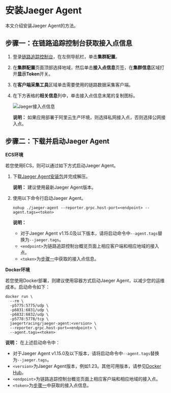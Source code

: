 # 安装Jaeger Agent

本文介绍安装Jaeger Agent的方法。

## 步骤一：在链路追踪控制台获取接入点信息

1.  登录[链路追踪控制台](https://tracing.console.aliyun.com)，在左侧导航栏，单击**集群配置**。

2.  在**集群配置**页面顶部选择地域，然后单击**接入点信息**页签，在**集群信息**区域打开**显示Token**开关。

3.  在**客户端采集工具**区域单击需要使用的链路数据采集客户端。

4.  在下方表格的**相关信息**列中，单击接入点信息末尾的复制图标。

    ![Jaeger接入点信息](https://static-aliyun-doc.oss-accelerate.aliyuncs.com/assets/img/zh-CN/3069784261/p289796.png)

    **说明：** 如果应用部署于阿里云生产环境，则选择私网接入点，否则选择公网接入点。


## 步骤二：下载并启动Jaeger Agent

**ECS环境**

若您使用ECS，则可以通过如下方式启动Jaeger Agent。

1.  下载[Jaeger Agent安装包](https://github.com/jaegertracing/jaeger/tags)并完成解压。

    **说明：** 建议使用最新Jaeger Agent版本。

2.  使用以下命令行启动Jaeger Agent。

    ```
    nohup ./jaeger-agent --reporter.grpc.host-port=<endpoint> --agent.tags=<token>
    ```

    **说明：**

    -   对于Jaeger Agent v1.15.0及以下版本，请将启动命令中`--agent.tags`替换为`--jaeger.tags`。
    -   `<endpoint>`为链路追踪控制台概览页面上相应客户端和相应地域的接入点。
    -   `<token>`为[步骤一](#section_poz_e1n_cmn)中获取的接入点信息。

**Docker环境**

若您使用Docker部署，则建议使用容器方式启动Jaeger Agent，以减少您的运维成本。启动命令如下：

```
docker run \
  --rm \
  -p5775:5775/udp \
  -p6831:6831/udp \
  -p6832:6832/udp \
  -p5778:5778/tcp \
  jaegertracing/jaeger-agent:<version> \
  --reporter.grpc.host-port=<endpoint> \
  --agent.tags=<token>
```

**说明：** 在上述启动命令中：

-   对于Jaeger Agent v1.15.0及以下版本，请将启动命令中`--agent.tags`替换为`--jaeger.tags`。
-   `<version>`为Jaeger Agent版本，例如1.23。其他可用版本，请参见[Docker Hub](https://hub.docker.com/r/jaegertracing/jaeger-agent/tags?page=1&ordering=last_updated)。
-   `<endpoint>`为链路追踪控制台概览页面上相应客户端和相应地域的接入点。
-   `<token>`为[步骤一](#section_poz_e1n_cmn)中获取的接入点信息。

